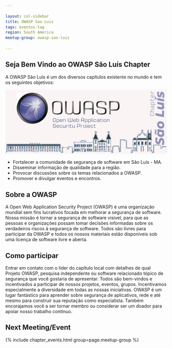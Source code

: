 ```yaml
---

layout: col-sidebar
title: OWASP Sao Luis
tags: eventos-tag
region: South America
meetup-group: owasp-sao-luis

---
```



## Seja Bem Vindo ao OWASP São Luís Chapter
A OWASP São Luís é um dos diversos capítulos existente no mundo e tem os seguintes objetivos:

<img src="https://raw.githubusercontent.com/OWASP/www-chapter-sao-luis/main/assets/images/Logo.png">

- Fortalecer a comunidade de segurança de software em São Luís - MA.
- Disseminar informação de qualidade para a região.
- Provocar discussões sobre os temas relacionados a OWASP.
- Promover e divulgar eventos e encontros.


## Sobre a OWASP
A Open Web Application Security Project (OWASP) é uma organização mundial sem fins lucrativos focada em melhorar a segurança de software. Nossa missão é tornar a segurança de software visível, para que as pessoas e organizações possam tomar decisões informadas sobre os verdadeiros riscos à segurança de software. Todos são livres para participar da OWASP e todos os nossos materiais estão disponíveis sob uma licença de software livre e aberta.

## Como participar 

Entrar em contato com o líder do capítulo local com detalhes de qual Projeto OWASP, pesquisa independente ou software relacionado tópico de segurança que você gostaria de apresentar.
Todos são bem-vindos e incentivados a participar de nossos projetos, eventos, grupos. Incentivamos especialmente a diversidade em todas as nossas iniciativas. OWASP é um lugar fantástico para aprender sobre segurança de aplicativos, rede e até mesmo para construir sua reputação como especialista. Também encorajamos você a ser tornar membro ou considerar ser um doador para apoiar nosso trabalho contínuo.

Next Meeting/Event <!-- You should keep this section as it will populate your meetup events -->
---------------------
{% include chapter_events.html group=page.meetup-group %}

